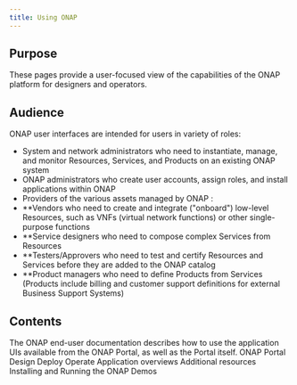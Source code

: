```yaml
---
title: Using ONAP
---
```


## Purpose
These pages provide a user-focused view of the capabilities of the ONAP platform for designers and operators.

## Audience
ONAP user interfaces are intended for users in variety of roles:
* System and network administrators who need to instantiate, manage, and monitor Resources, Services, and Products on an existing ONAP system
* ONAP administrators who create user accounts, assign roles, and install applications within ONAP
* Providers of the various assets managed by ONAP :
* **Vendors who need to create and integrate ("onboard") low-level Resources, such as VNFs (virtual network functions) or other single-purpose functions
* **Service designers who need to compose complex Services from Resources
* **Testers/Approvers who need to test and certify Resources and Services before they are added to the ONAP catalog
* **Product managers who need to define Products from Services (Products include billing and customer support definitions for external Business Support Systems)
## Contents
The ONAP end-user documentation describes how to use the application UIs available from the ONAP Portal, as well as the Portal itself. 
ONAP Portal
Design
Deploy
Operate
Application overviews
Additional resources
Installing and Running the ONAP Demos

